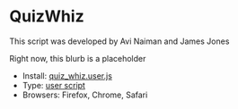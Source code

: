 # QuizWhiz
This script was developed by Avi Naiman and James Jones

Right now, this blurb is a placeholder

* Install: [quiz_whiz.user.js](https://github.com/jamesjonesmath/canvancement/raw/master/quizzes/quiz-whiz/quiz_whiz.user.js)
* Type: [user script](../../USERSCRIPTS.md)
* Browsers: Firefox, Chrome, Safari
